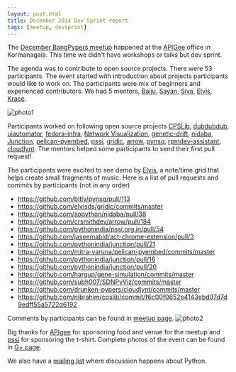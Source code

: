 ```yaml
---
layout: post.html
title: December 2014 Dev Sprint report
tags: [meetup, devsprint]
---
```


The [December BangPypers meetup](http://www.meetup.com/BangPypers/events/160108032/) happened at the [APIGee][] office in Kormanagala. This time we didn't have workshops or talks but dev sprint.

The agenda was to contribute to open source projects. There were 53 participants. The event started with introduction about projects participants would like to work on. The participants were mix of beginners and experienced contributors. We had 5 mentors, [Baiju][], [Sayan][], [Siva][], [Elvis][], [Krace][].

![photo1](https://lh6.googleusercontent.com/-ZlbjX7CSRvs/VJV1qTaCAkI/AAAAAAAAF3U/gdj1owCaAUs/w958-h637-no/DSC00447.JPG)

Participants worked on following open source projects [CPSLib](https://github.com/nibrahim/cpslib), [dubdubdub](https://github.com/klpdotorg/dubdubdub/),
[uiautomator](https://github.com/xiaocong/uiautomator), [fedora-infra](https://github.com/fedora-infra/fmn), [Network Visualization](https://github.com/subh007/SDNPyViz), [genetic-drift](https://github.com/hargup/gene-simulation), [nidaba](https://github.com/sopython/nidaba), [Junction](https://github.com/pythonindia/junction), [pelican-pyembed](https://github.com/mitra-varuna/pelican-pyembed), [pssi](https://github.com/pythonindia/pssi.org.in), [gridic](https://github.com/elvisds/gridic), [arrow](https://github.com/crsmithdev/arrow), [pynsq](https://github.com/bitly/pynsq/), [rpmdev-assistant](https://github.com/rtnpro/rpmdev-assistant), [cloudlynt](https://github.com/drunken-pypers/cloudlynt). The mentors helped some participants to send their first pull request!

The participants were excited to see demo by [Elvis][], a note/time grid that helps create small fragments of music.
Here is a list of pull requests and commits by participants (not in any order)

- https://github.com/bitly/pynsq/pull/113
- https://github.com/elvisds/gridic/commits/master
- https://github.com/sopython/nidaba/pull/38
- https://github.com/crsmithdev/arrow/pull/184
- https://github.com/pythonindia/pssi.org.in/pull/54
- https://github.com/jaseemabid/act-chrome-extension/pull/3
- https://github.com/pythonindia/junction/pull/21
- https://github.com/mitra-varuna/pelican-pyembed/commits/master
- https://github.com/pythonindia/junction/pull/16
- https://github.com/pythonindia/junction/pull/20
- https://github.com/hargup/gene-simulation/commits/master
- https://github.com/subh007/SDNPyViz/commits/master
- https://github.com/drunken-pypers/cloudlynt/commits/master
- https://github.com/nibrahim/cpslib/commit/f6c00f0652e4143ebd07d7d9edff55a5722d6192

Comments by participants can be found in [meetup page](http://www.meetup.com/BangPypers/events/160108032/).
![photo2](https://lh5.googleusercontent.com/-yhaxNp1BaHM/VJV4h-HHEeI/AAAAAAAAF40/Yt3VPvhluso/w958-h637-no/DSC00457.JPG)

Big thanks for [APIgee][] for sponsoring food and venue for the meetup and [pssi][] for sponsoring the t-shirt. Complete photos of the event can be found in [G+ page](https://plus.google.com/photos/112420258095319874956/albums/6094906363431148209).

We also have a [mailing list](https://mail.python.org/mailman/listinfo/bangpypers) where discussion happens about Python.

[Sayan]: https://twitter.com/chowdhury_sayan
[Krace]: https://twitter.com/kracetheking
[Baiju]: http://muthukadan.net/
[Elvis]: https://github.com/elvisds
[Siva]: https://github.com/sivaa
[APIGee]: http://apigee.com/about/
[pssi]: https://pssi.org.in
